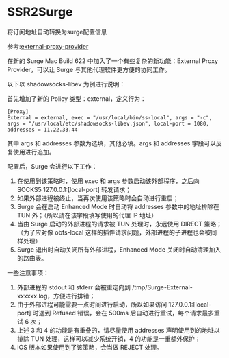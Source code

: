 # SSR2Surge

将订阅地址自动转换为surge配置信息



参考:[external-proxy-provider](https://community.nssurge.com/d/3-external-proxy-provider)

在新的 Surge Mac Build 622 中加入了一个有些复杂的新功能：External Proxy Provider，可以让 Surge 与其他代理软件更方便的协同工作。

以下以 shadowsocks-libev 为例进行说明：

首先增加了新的 Policy 类型：external，定义行为：

```
[Proxy]
External = external, exec = "/usr/local/bin/ss-local", args = "-c", args = "/usr/local/etc/shadowsocks-libev.json", local-port = 1080, addresses = 11.22.33.44
```
其中 args 和 addresses 参数为选填，其他必填。args 和 addresses 字段可以反复使用进行追加。

配置后，Surge 会进行以下工作：

1. 在使用到该策略时，使用 exec 和 args 参数启动该外部程序，之后向 SOCKS5 127.0.0.1:[local-port] 转发请求；
2. 如果外部进程被终止，当再次使用该策略时会自动进行重启；
3. Surge 会在启动 Enhanced Mode 时自动将 addresses 参数中的地址排除在 TUN 外；（所以请在该字段填写使用的代理 IP 地址）
4. 当由 Surge 启动的外部进程的请求被 TUN 处理时，永远使用 DIRECT 策略；（为了应对像 obfs-local 这样的插件请求问题，外部进程的子进程也会被同样处理）
5. Surge 退出时自动关闭所有外部进程，Enhanced Mode 关闭时自动清理加入的路由表。


一些注意事项：

1. 外部进程的 stdout 和 stderr 会被重定向到 /tmp/Surge-External-xxxxxx.log，方便进行排错；
2. 由于外部进程可能需要一点时间进行启动，所以如果访问 127.0.0.1:[local-port] 时遇到 Refused 错误，会在 500ms 后自动进行重试，每个请求最多重试 6 次；
3. 上述 3 和 4 的功能是有重叠的，请尽量使用 addresses 声明使用到的地址以排除 TUN 处理，这样可以减少系统开销，4 的功能是一重额外保护；
4. iOS 版本如果使用到了该策略，会当做 REJECT 处理。
